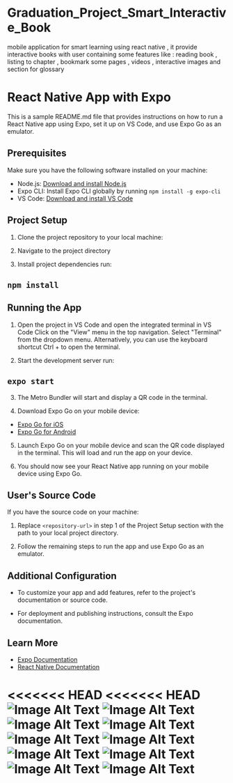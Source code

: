 # Graduation_Project_Smart_Interactive_Book
mobile application for smart  learning using react native , it provide interactive books with user containing some features like : reading book , listing to chapter , bookmark some pages  , videos , interactive images and section for glossary 
# React Native App with Expo

This is a sample README.md file that provides instructions on how to run a React Native app using Expo, set it up on VS Code, and use Expo Go as an emulator.

## Prerequisites

Make sure you have the following software installed on your machine:

- Node.js: [Download and install Node.js](https://nodejs.org)
- Expo CLI: Install Expo CLI globally by running `npm install -g expo-cli`
- VS Code: [Download and install VS Code](https://code.visualstudio.com)

## Project Setup

1. Clone the project repository to your local machine:

2. Navigate to the project directory

3. Install project dependencies run:

## `npm install`


## Running the App

1. Open the project in VS Code and open the integrated terminal in VS Code
Click on the "View" menu in the top navigation.
Select "Terminal" from the dropdown menu.
Alternatively, you can use the keyboard shortcut Ctrl + to open the terminal.

2. Start the development server run:
## `expo start`

3. The Metro Bundler will start and display a QR code in the terminal.

4. Download Expo Go on your mobile device:
- [Expo Go for iOS](https://apps.apple.com/us/app/expo-go/id982107779)
- [Expo Go for Android](https://play.google.com/store/apps/details?id=host.exp.exponent)

5. Launch Expo Go on your mobile device and scan the QR code displayed in the terminal. This will load and run the app on your device.

6. You should now see your React Native app running on your mobile device using Expo Go.

## User's Source Code

If you have the source code on your machine:

1. Replace `<repository-url>` in step 1 of the Project Setup section with the path to your local project directory.

2. Follow the remaining steps to run the app and use Expo Go as an emulator.

## Additional Configuration

- To customize your app and add features, refer to the project's documentation or source code.

- For deployment and publishing instructions, consult the Expo documentation.

## Learn More

- [Expo Documentation](https://docs.expo.dev)
- [React Native Documentation](https://reactnative.dev)

<<<<<<< HEAD
<<<<<<< HEAD
![Image Alt Text](./images/Screenshot_2023-06-21-19-03-51-94.png)
![Image Alt Text](./images/Screenshot_2023-06-21-18-59-34-41.png)
![Image Alt Text](./images/Screenshot_2023-06-21-18-59-38-12.png)
![Image Alt Text](./images/Screenshot_2023-06-21-18-59-41-75.png)
![Image Alt Text](./images/Screenshot_2023-06-21-18-59-51-79.png)
![Image Alt Text](./images/Screenshot_2023-06-21-19-02-26-31.png)
![Image Alt Text](./images/Screenshot_2023-06-21-19-00-01-19.png)
![Image Alt Text](./images/Screenshot_2023-06-21-19-00-12-75.png)
![Image Alt Text](./images/Screenshot_2023-06-21-19-03-33-44.png)
![Image Alt Text](./images/Screenshot_2023-06-21-19-03-43-48.png)
=======
 

